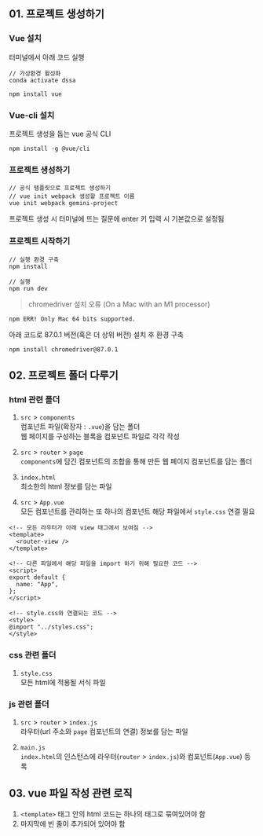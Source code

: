 ## 01. 프로젝트 생성하기

### Vue 설치

터미널에서 아래 코드 실행

```terminal
// 가상환경 활성화
conda activate dssa

npm install vue
```

### Vue-cli 설치

프로젝트 생성을 돕는 vue 공식 CLI

```terminal
npm install -g @vue/cli
```

### 프로젝트 생성하기

```terminal
// 공식 템플릿으로 프로젝트 생성하기
// vue init webpack 생성할 프로젝트 이름
vue init webpack gemini-project
```

프로젝트 생성 시 터미널에 뜨는 질문에 enter 키 입력 시 기본값으로 설정됨

### 프로젝트 시작하기

```terminal
// 실행 환경 구축
npm install

// 실행
npm run dev
```

> chromedriver 설치 오류 (On a Mac with an M1 processor)

```terminal
npm ERR! Only Mac 64 bits supported.
```

아래 코드로 87.0.1 버전(혹은 더 상위 버전) 설치 후 환경 구축

```terminal
npm install chromedriver@87.0.1
```

## 02. 프로젝트 폴더 다루기

### html 관련 폴더

1. `src` > `components`  
   컴포넌트 파일(확장자 : `.vue`)을 담는 폴더  
   웹 페이지를 구성하는 블록을 컴포넌트 파일로 각각 작성

2. `src` > `router` > `page`  
   `components`에 담긴 컴포넌트의 조합을 통해 만든 웹 페이지 컴포넌트를 담는 폴더

3. `index.html`  
   최소한의 html 정보를 담는 파일

4. `src` > `App.vue`  
   모든 컴포넌트를 관리하는 또 하나의 컴포넌트
   해당 파일에서 `style.css` 연결 필요

```vue
<!-- 모든 라우터가 아래 view 태그에서 보여짐 -->
<template>
  <router-view />
</template>

<!-- 다른 파일에서 해당 파일을 import 하기 위해 필요한 코드 -->
<script>
export default {
  name: "App",
};
</script>

<!-- style.css와 연결되는 코드 -->
<style>
@import "../styles.css";
</style>
```

### css 관련 폴더

1. `style.css`  
   모든 html에 적용될 서식 파일

### js 관련 폴더

1. `src` > `router` > `index.js`  
   라우터(url 주소와 `page` 컴포넌트의 연결) 정보를 담는 파일

2. `main.js`  
   `index.html`의 인스턴스에 라우터(`router` > `index.js`)와 컴포넌트(`App.vue`) 등록

## 03. vue 파일 작성 관련 로직

1. `<template>` 태그 안의 html 코드는 하나의 태그로 묶여있어야 함
2. 마지막에 빈 줄이 추가되어 있어야 함
